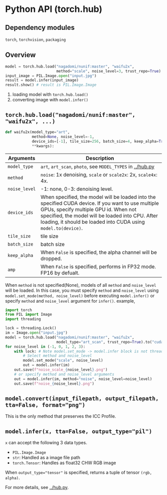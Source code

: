 # Python API (torch.hub)

## Dependency modules

`torch`, `torchvision`, `packaging`

## Overview

```python
model = torch.hub.load("nagadomi/nunif:master", "waifu2x",
                       method="scale", noise_level=3, trust_repo=True).to("cuda")
input_image = PIL.Image.open("input.jpg")
result = model.infer(input_image)
result.show() # result is PIL.Image.Image
```

1. loading model with `torch.hub.load()`
2. converting image with `model.infer()`

## `torch.hub.load("nagadomi/nunif:master", "waifu2x", ...)`

```python
def waifu2x(model_type="art",
            method=None, noise_level=-1,
            device_ids=[-1], tile_size=256, batch_size=4, keep_alpha=True, amp=True,
            **kwargs):
```

| Arguments    | Description
|--------------|---------------
| `model_type` | `art`, `art_scan`, `photo`, see `MODEL_TYPES` in [../hub.py](../hub.py)
| `method`     | `noise`: 1x denoising, `scale` or `scale2x`: 2x, `scale4x`: 4x.
| `noise_level`| -1: none, 0-3: denoising level.
| `device_ids` | When specified, the model will be loaded into the specified CUDA device. If you want to use multiple GPUs, specify multiple GPU id. When not specified, the model will be loaded into CPU. After loading, it should be loaded into CUDA using `model.to(device)`.
| `tile_size`    | tile size
| `batch_size`   | batch size
| `keep_alpha`   | When `False` is specified, the alpha channel will be dropped.
| `amp`          | When `False` is specified, performs in FP32 mode. FP16 by defualt.

When `method` is not specified(None), models of all `method` and `noise_level` will be loaded.
In this case, you must specify `method` and `noise_level` using `model.set_mode(method, noise_level)` before executing `model.infer()` or specify `method` and `noise_level` argument for `infer()`.
example,
```python
import torch
from PIL import Image
import threading

lock = threading.Lock()
im = Image.open("input.jpg")
model = torch.hub.load("nagadomi/nunif:master", "waifu2x",
                       model_type="art_scan", trust_repo=True).to("cuda")
for noise_level in (-1, 0, 1, 2, 3):
    with lock: # Note model.set_mode -> model.infer block is not thread-safe
        # Select method and noise_level
        model.set_mode("scale", noise_level)
        out = model.infer(im)
    out.save(f"noise_scale_{noise_level}.png")
    # or specify method and noise_level arguments
    out = model.infer(im, method="noise", noise_level=noise_level)
    out.save(f"noise_{noise_level}.png")
```

## `model.convert(input_filepath, output_filepath, tta=False, format="png")`

This is the only method that preserves the ICC Profile.

## `model.infer(x, tta=False, output_type="pil")`

`x` can accept the following 3 data types.
- `PIL.Image.Image`
- `str`: Handled as a image file path
- `torch.Tensor`: Handles as float32 CHW RGB image

When `output_type="tensor"` is specified, returns a tuple of tensor `(rgb, alpha)`.


For more details, see [../hub.py](../hub.py).
